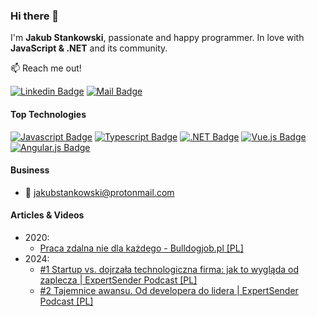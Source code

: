 ### Hi there 👋
I'm **Jakub Stankowski**, passionate and happy programmer. In love with **JavaScript & .NET** and its community.

:mailbox: Reach me out!

[![Linkedin Badge](https://img.shields.io/badge/-Jakub-0e76a8?style=flat&labelColor=0e76a8&logo=linkedin&logoColor=white)](https://www.linkedin.com/in/jakub-stankowski/) [![Mail Badge](https://img.shields.io/badge/-Jakub-000000?style=flat&labelColor=000000&logo=protonmail&logoColor=white)](mailto:jakubstankowski@protonmail.com)

#### Top Technologies

<!-- TODO: Make technologies links takes you to repositories -->

[![Javascript Badge](https://img.shields.io/badge/-Javascript-F0DB4F?style=for-the-badge&labelColor=black&logo=javascript&logoColor=F0DB4F)](#) [![Typescript Badge](https://img.shields.io/badge/TypeScript-007ACC?style=for-the-badge&logo=typescript&logoColor=white)](#) [![.NET Badge](https://img.shields.io/badge/-.NET-512bd4?style=for-the-badge&labelColor=black&logo=.net&logoColor=FFFFFF)](#)  [![Vue.js Badge](https://img.shields.io/badge/-Vue.js-42b983?style=for-the-badge&labelColor=black&logo=vue.js&logoColor=#42b983)](#) [![Angular.js Badge](https://img.shields.io/badge/Angular-DD0031?style=for-the-badge&logo=angular&logoColor=white)](#)

#### Business 
- :email: jakubstankowski@protonmail.com

#### Articles & Videos
 - 2020:
    - [Praca zdalna nie dla każdego - Bulldogjob.pl [PL]](https://bulldogjob.pl/news/1312-praca-zdalna-nie-dla-kazdego)
- 2024:
  - [#1 Startup vs. dojrzała technologiczna firma: jak to wygląda od zaplecza | ExpertSender Podcast [PL]](https://www.youtube.com/watch?v=ZPV6KO20-Ok)
  - [#2 Tajemnice awansu. Od developera do lidera | ExpertSender Podcast [PL]](https://www.youtube.com/watch?v=3Jk5LDrI9Yc)
